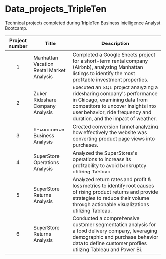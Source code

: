 # Data_projects_TripleTen
Technical projects completed during TripleTen Business Intelligence Analyst Bootcamp.


| Project number | Title | Description |
| :-----------: | ----------- |----------- |
| 1 | Manhattan Vacation Rental Market Analysis| Completed a Google Sheets project for a short-term rental company (Airbnb), analyzing Manhattan listings to identify the most profitable investment properties. |
| 2 | Zuber Rideshare Company Analysis | Executed an SQL project analyzing a ridesharing company's performance in Chicago, examining data from competitors to uncover insights into user behavior, ride frequency and duration, and the impact of weather. |
| 3 | E-commerce Business Analysis | Created conversion funnel analyzing how effectively the website was converting product page views into purchases. |
| 4 | SuperStore Operations Analysis | Analyzed the SuperStores's operations to increase its profitability to avoid bankruptcy utilizing Tableau. |
| 5 | SuperStore Returns Analysis | Analyzed return rates and profit & loss metrics to identify root causes of rising product returns and provide strategies to reduce their volume through actionable visualizations utilizing Tableau. |
| 6 | SuperStore Returns Analysis | Conducted a comprehensive customer segmentation analysis for a food delivery company, leveraging demographic and purchase behavior data to define customer profiles utilzing Tableau and Power Bi. |
